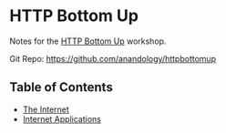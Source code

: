 # HTTP Bottom Up

Notes for the [HTTP Bottom Up][0] workshop.

Git Repo: <https://github.com/anandology/httpbottomup>


## Table of Contents

* [The Internet][1]
* [Internet Applications][2]

[0]: https://pipal.in/events/2016/http-bottom-up
[1]: 1-internet.html
[2]: 2-internet-applications.html
